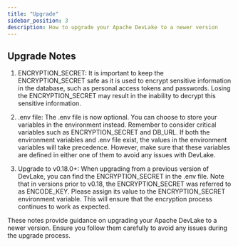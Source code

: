 ```yaml
---
title: "Upgrade"
sidebar_position: 3
description: How to upgrade your Apache DevLake to a newer version
---
```


## Upgrade Notes

1. ENCRYPTION_SECRET: It is important to keep the ENCRYPTION_SECRET safe as it is used to encrypt sensitive information in the database, such as personal access tokens and passwords. Losing the ENCRYPTION_SECRET may result in the inability to decrypt this sensitive information.

2. .env file: The .env file is now optional. You can choose to store your variables in the environment instead. Remember to consider critical variables such as ENCRYPTION_SECRET and DB_URL. If both the environment variables and .env file exist, the values in the environment variables will take precedence. However, make sure that these variables are defined in either one of them to avoid any issues with DevLake.

3. Upgrade to v0.18.0+: When upgrading from a previous version of DevLake, you can find the ENCRYPTION_SECRET in the .env file. Note that in versions prior to v0.18, the ENCRYPTION_SECRET was referred to as ENCODE_KEY. Please assign its value to the ENCRYPTION_SECRET environment variable. This will ensure that the encryption process continues to work as expected.

These notes provide guidance on upgrading your Apache DevLake to a newer version. Ensure you follow them carefully to avoid any issues during the upgrade process.
